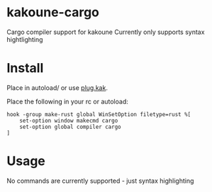 # kakoune-cargo

Cargo compiler support for kakoune
Currently only supports syntax hightlighting

# Install

Place in autoload/ or use [plug.kak](https://github.com/andreyorst/plug.kak).

Place the following in your rc or autoload:
```
hook -group make-rust global WinSetOption filetype=rust %[
    set-option window makecmd cargo
    set-option global compiler cargo
]
```

# Usage

No commands are currently supported - just syntax highlighting
